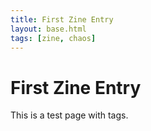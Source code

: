 ```yaml
---
title: First Zine Entry
layout: base.html
tags: [zine, chaos]
---
```


# First Zine Entry
This is a test page with tags.

